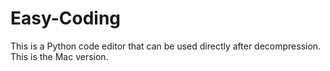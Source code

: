 # Easy-Coding
This is a Python code editor that can be used directly after decompression. This is the Mac version.
